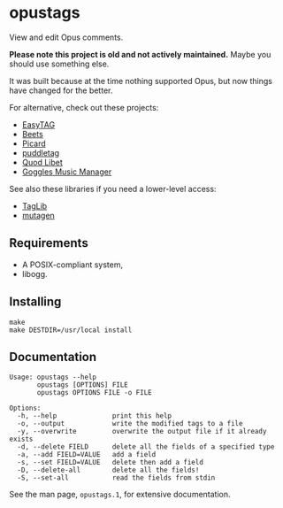 opustags
========

View and edit Opus comments.

**Please note this project is old and not actively maintained.**
Maybe you should use something else.

It was built because at the time nothing supported Opus, but now things have
changed for the better.

For alternative, check out these projects:

- [EasyTAG](https://wiki.gnome.org/Apps/EasyTAG)
- [Beets](http://beets.io/)
- [Picard](https://picard.musicbrainz.org/)
- [puddletag](http://docs.puddletag.net/)
- [Quod Libet](https://quodlibet.readthedocs.io/en/latest/)
- [Goggles Music Manager](https://gogglesmm.github.io/)

See also these libraries if you need a lower-level access:

- [TagLib](http://taglib.org/)
- [mutagen](https://mutagen.readthedocs.io/en/latest/)

Requirements
------------

* A POSIX-compliant system,
* libogg.

Installing
----------

    make
    make DESTDIR=/usr/local install

Documentation
-------------

    Usage: opustags --help
           opustags [OPTIONS] FILE
           opustags OPTIONS FILE -o FILE

    Options:
      -h, --help              print this help
      -o, --output            write the modified tags to a file
      -y, --overwrite         overwrite the output file if it already exists
      -d, --delete FIELD      delete all the fields of a specified type
      -a, --add FIELD=VALUE   add a field
      -s, --set FIELD=VALUE   delete then add a field
      -D, --delete-all        delete all the fields!
      -S, --set-all           read the fields from stdin

See the man page, `opustags.1`, for extensive documentation.
